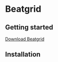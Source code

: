 # Beatgrid

## Getting started
<a href="" class="nav-link action-button">Download Beatgrid</a>


## Installation
<Install 
    scriptUI 
    name="Beatgrid"
    :hosts="['After Effects']"
/>